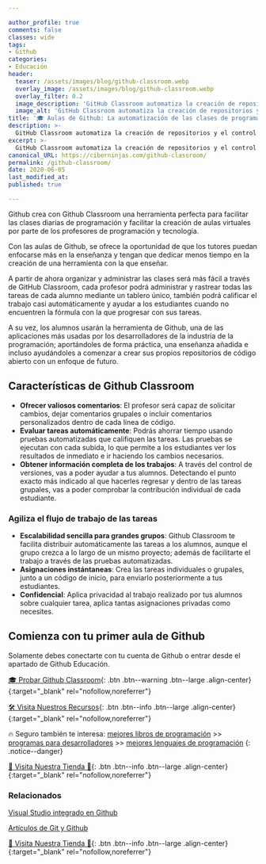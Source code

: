 ```yaml
---

author_profile: true
comments: false
classes: wide
tags:
- Github
categories:
- Educación
header:
  teaser: /assets/images/blog/github-classroom.webp
  overlay_image: /assets/images/blog/github-classroom.webp
  overlay_filter: 0.2
  image_description: 'GitHub Classroom automatiza la creación de repositorios y el control de acceso, facilitando a los maestros la distribución del código de inicio y la recopilación de tareas en GitHub.'
  image_alt: 'GitHub Classroom automatiza la creación de repositorios y el control de acceso, facilitando a los maestros la distribución del código de inicio y la recopilación de tareas en GitHub.'
title: '🎓 Aulas de Github: La automatización de las clases de programación'
description: >-
  GitHub Classroom automatiza la creación de repositorios y el control de acceso, facilitando a los maestros la distribución del código de inicio y la recopilación de tareas en GitHub.
excerpt: >-
  GitHub Classroom automatiza la creación de repositorios y el control de acceso, facilitando a los maestros la distribución del código de inicio y la recopilación de tareas en GitHub.
canonical_URL: https://ciberninjas.com/github-classroom/
permalink: /github-classroom/
date: 2020-06-05
last_modified_at: 
published: true

---
```


Github crea con Github Classroom una herramienta perfecta para facilitar las clases diarias de programación y facilitar la creación de aulas virtuales por parte de los profesores de programación y tecnología.

Con las aulas de Github, se ofrece la oportunidad de que los tutores puedan enfocarse más en la enseñanza y tengan que dedicar menos tiempo en la creación de una herramienta con la que enseñar.

<script async src="https://pagead2.googlesyndication.com/pagead/js/adsbygoogle.js"></script>
<ins class="adsbygoogle"
     style="display:block; text-align:center;"
     data-ad-layout="in-article"
     data-ad-format="fluid"
     data-ad-client="ca-pub-9630764103400456"
     data-ad-slot="3229974124"></ins>
<script>
     (adsbygoogle = window.adsbygoogle || []).push({});
</script>

A partir de ahora organizar y administrar las clases será más fácil a través de GitHub Classroom, cada profesor podrá administrar y rastrear todas las tareas de cada alumno mediante un tablero único, también podrá calificar el trabajo casi automáticamente y ayudar a los estudiantes cuando no encuentren la fórmula con la que progresar con sus tareas.

A su vez, los alumnos usarán la herramienta de Github, una de las aplicaciones más usadas por los desarrolladores de la industria de la programación; aportándoles de forma práctica, una enseñanza añadida e incluso ayudándoles a comenzar a crear sus propios repositorios de código abierto con un enfoque de futuro.

## **Características de Github Classroom**

- **Ofrecer valiosos comentarios**: El profesor será capaz de solicitar cambios, dejar comentarios grupales o incluir comentarios personalizados dentro de cada línea de código.
- **Evaluar tareas automáticamente**: Podrás ahorrar tiempo usando pruebas automatizadas que califiquen las tareas. Las pruebas se ejecutan con cada subida, lo que permite a los estudiantes ver los resultados de inmediato e ir haciendo los cambios necesarios.
- **Obtener información completa de los trabajos**: A través del control de versiones, vas a poder ayudar a tus alumnos. Detectando el punto exacto más indicado al que hacerles regresar y dentro de las tareas grupales, vas a poder comprobar la contribución individual de cada estudiante.

<script async src="https://pagead2.googlesyndication.com/pagead/js/adsbygoogle.js"></script>
<ins class="adsbygoogle"
     style="display:block; text-align:center;"
     data-ad-layout="in-article"
     data-ad-format="fluid"
     data-ad-client="ca-pub-9630764103400456"
     data-ad-slot="3229974124"></ins>
<script>
     (adsbygoogle = window.adsbygoogle || []).push({});
</script>

### **Agiliza el flujo de trabajo de las tareas**

- **Escalabilidad sencilla para grandes grupos**: Github Classroom te facilita distribuir automáticamente las tareas a los alumnos, aunque el grupo crezca a lo largo de un mismo proyecto; además de facilitarte el trabajo a través de las pruebas automatizadas.
- **Asignaciones instántaneas**: Crea las tareas individuales o grupales, junto a un código de inicio, para enviarlo posteriormente a tus estudiantes.
- **Confidencial**: Aplica privacidad al trabajo realizado por tus alumnos sobre cualquier tarea, aplica tantas asignaciones privadas como necesites.

## **Comienza con tu primer aula de Github**

Solamente debes conectarte con tu cuenta de Github o entrar desde el apartado de Github Educación.

[🎓 Probar Github Classroom](https://classroom.github.com/){: .btn .btn--warning .btn--large .align-center}{:target="_blank" rel="nofollow,noreferrer"}

[🛠 Visita Nuestros Recursos](https://kutt.it/recursos-flujos-trabajo){: .btn .btn--info .btn--large .align-center}{:target="_blank" rel="nofollow,noreferrer"}

🔥 Seguro también te interesa: [mejores libros de programación](/programar/) >> [programas para desarrolladores](/mejores-sistemas-operativos-para-hackear/) >> [mejores lenguajes de programación](/15-mejores-lenguajes-programacion/)
{: .notice--danger}

<script async src="https://pagead2.googlesyndication.com/pagead/js/adsbygoogle.js"></script>
<ins class="adsbygoogle"
     style="display:block; text-align:center;"
     data-ad-layout="in-article"
     data-ad-format="fluid"
     data-ad-client="ca-pub-9630764103400456"
     data-ad-slot="3229974124"></ins>
<script>
     (adsbygoogle = window.adsbygoogle || []).push({});
</script>

[🎁 Visita Nuestra Tienda 🎁](https://www.amazon.es/shop/cibercursos){: .btn .btn--info .btn--large .align-center}{:target="_blank" rel="nofollow,noreferrer"}

### Relacionados

[Visual Studio integrado en Github](https://ciberninjas.com/codespace-editor-github/)

[Artículos de Git y Github](https://ciberninjas.com/github-git-recursos/)

<script async src="https://pagead2.googlesyndication.com/pagead/js/adsbygoogle.js"></script>
<ins class="adsbygoogle"
     style="display:block; text-align:center;"
     data-ad-layout="in-article"
     data-ad-format="fluid"
     data-ad-client="ca-pub-9630764103400456"
     data-ad-slot="3229974124"></ins>
<script>
     (adsbygoogle = window.adsbygoogle || []).push({});
</script>

[🎁 Visita Nuestra Tienda 🎁](https://www.amazon.es/shop/cibercursos){: .btn .btn--info .btn--large .align-center}{:target="_blank" rel="nofollow,noreferrer"}